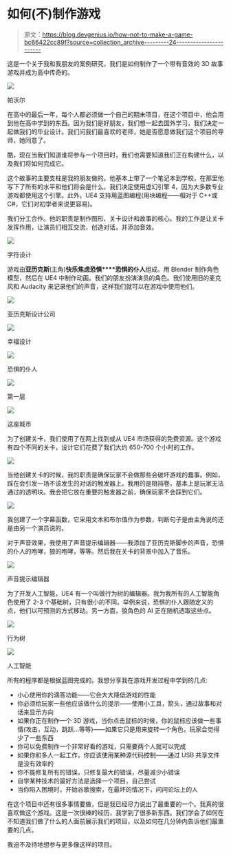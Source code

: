 # 如何(不)制作游戏

> 原文：<https://blog.devgenius.io/how-not-to-make-a-game-bc66422cc89f?source=collection_archive---------24----------------------->

这是一个关于我和我朋友的案例研究，我们是如何制作了一个带有音效的 3D 故事游戏并成为高中传奇的。

![](img/e67ae1a06c908a80da3ee5a8dfc4413d.png)

帕沃尔

在高中的最后一年，每个人都必须做一个自己的期末项目，在这个项目中，他会用到他在高中学到的东西。因为我们是好朋友，我们想一起去国外学习，我们决定一起做我们的毕业设计。我们问我们最喜欢的老师，她是否愿意做我们这个项目的导师，她同意了。

酷，现在当我们知道谁将参与一个项目时，我们也需要知道我们正在构建什么，以及我们将如何完成它。

这个故事的主要支柱是我的朋友做的。他基本上带了一个笔记本到学校，在那里他写下了所有的水平和他们将会是什么。我们决定使用虚幻引擎 4，因为大多数专业游戏都使用这个引擎。此外，UE4 支持用蓝图编程(用块编程——相对于 C++或 C#，它们对初学者来说更容易)。

我们分工合作。他的职责是制作图形、关卡设计和故事的核心。我的工作是让关卡发挥作用，让演员们相互交流，创造对话，并添加音效。

![](img/de59dfa627e5fcce407a9a0e4257d28a.png)

字符设计

游戏由**亚历克斯**(主角)**快乐****焦虑****恐惧****恐惧的仆人**组成。用 Blender 制作角色模型，然后在 UE4 中制作动画。我们的朋友扮演演员的角色。我们使用旧的麦克风和 Audacity 来记录他们的声音，这样我们就可以在游戏中使用他们。

![](img/9a366e90335927bf2fdb47bf7caf3fc8.png)

亚历克斯设计公司

![](img/9ed87ad275522565155508f0ca7af2b0.png)

幸福设计

![](img/d5da7d93a4a1da337b7afd54cd2dfa88.png)

恐惧的仆人

![](img/0a3a773a9978f1408bc7b49935f8c4ba.png)

第一层

![](img/3555f9fb399aee1a8dc2fcf752a31967.png)

这座城市

为了创建关卡，我们使用了在网上找到或从 UE4 市场获得的免费资源。这个游戏有四个不同的关卡，设计它们花费了我们大约 650-700 个小时的工作。

![](img/901f08b96101163ab7547691e402efe2.png)

当他创建关卡的时候，我的职责是确保玩家不会做那些会破坏游戏的蠢事。例如，踩在会引发一场不该发生的对话的触发器上。我用的是阻挡卷，基本上是玩家无法通过的透明块。我会把它放在重要的触发器之前，确保玩家不会踩到它们。

![](img/3429dd9fa39233f632d919276454f893.png)

我创建了一个字幕函数，它采用文本和布尔值作为参数，判断句子是由主角说的还是由另一个演员说的。

对于声音效果，我使用了声音提示编辑器——我添加了亚历克斯脚步的声音，恐惧的仆人的咆哮，狼的咆哮，等等。然后我在关卡的背景中加入了音乐。

![](img/79535d6580e0fe062a00d0888f011e39.png)

声音提示编辑器

为了开发人工智能，UE4 有一个叫做行为树的编辑器。我为我所有的人工智能角色使用了 2-3 个基础树，只有很小的不同。举例来说，恐惧的仆人跟随定义的点，他们以可预测的方式移动。另一方面，狼角色的 AI 正在随机选取这些点。

![](img/7a7123a10a60b0fdfceb5c102a813e28.png)

行为树

![](img/c0d815a2cdc93921220a69f68f28c854.png)

人工智能

所有的程序都是根据蓝图完成的。我想分享我在游戏开发过程中学到的几点:

*   小心使用你的滴答功能——它会大大降低游戏的性能
*   你必须给玩家一些他应该做什么的提示——使用小工具，箭头，通过故事和对话来显示方向
*   如果你正在制作一个 3D 游戏，当你点击鼠标的时候，你的鼠标应该做一些事情(攻击，互动，跳跃…等等)——如果它只是用来旋转一个角色，玩家会觉得少了一些东西
*   你可以免费制作一个非常好看的游戏，只需要两个人就可以完成
*   如果你和多人一起工作，你应该使用某种源代码控制——通过 USB 共享文件是没有效率的
*   你不能修复所有的错误，只修复最大的错误，尽量减少小错误
*   自学某种技术的最好方法是选择一个项目，自己尝试
*   当你陷入困境时，开始谷歌搜索，在最坏的情况下，问问论坛上的人

在这个项目中还有很多事情要做，但是我已经尽力说出了最重要的一个。我真的很喜欢做这个游戏。这是一次很棒的经历，我学到了很多新东西。我们学会了如何在不知道我们做了什么的人面前展示我们的项目，以及如何在几分钟内告诉他们最重要的几点。

我迫不及待地想参与更多像这样的项目。
